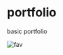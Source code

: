 # portfolio
 basic portfolio


<img src="https://raw.githubusercontent.com/favilances/portfolio/refs/heads/main/images/1.png" alt="fav">
